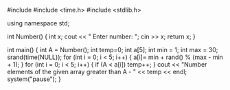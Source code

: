 #include <iostream>
#include <time.h>
#include <stdlib.h>

using namespace std;

int Number() {
	int x;
	cout << " Enter number: ";
	cin >> x;
	return x;
}

int main() {
	int A = Number();
	int temp=0;
	int a[5];
	int min = 1;
	int max = 30;
	srand(time(NULL));
	for (int i = 0; i < 5; i++) {
		a[i]= min + rand() % (max - min + 1);
	}
	for (int i = 0; i < 5; i++) {
		if (A < a[i])
			temp++;
	}
	cout << "Number elements of the given array greater than A -  " << temp << endl;
	system("pause");
}
